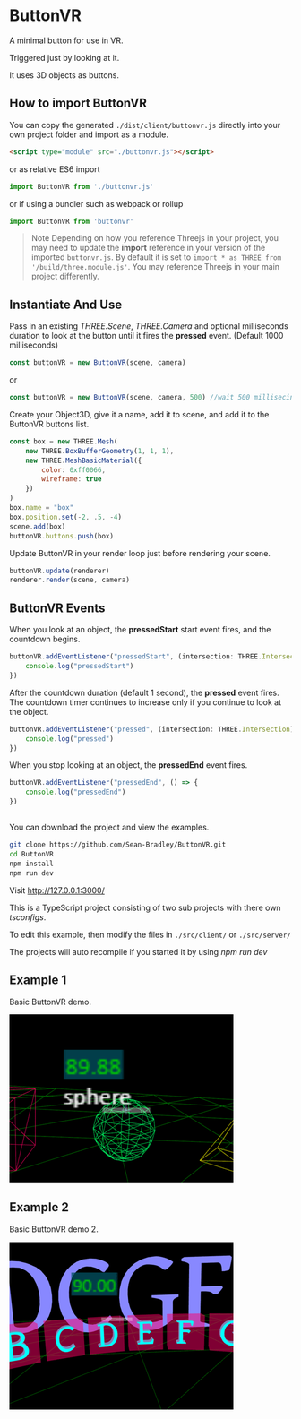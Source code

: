 # ButtonVR

A minimal button for use in VR.

Triggered just by looking at it. 

It uses 3D objects as buttons.

## How to import ButtonVR

You can copy the generated `./dist/client/buttonvr.js` directly into your own project folder and import as a module.

``` html
<script type="module" src="./buttonvr.js"></script>
```

or as relative ES6 import

``` javascript
import ButtonVR from './buttonvr.js'
```

or if using a bundler such as webpack or rollup

``` javascript
import ButtonVR from 'buttonvr'
```

> Note
Depending on how you reference Threejs in your project, you may need to update the **import** reference in your version of the imported `buttonvr.js`. By default it is set to ```import * as THREE from '/build/three.module.js'```. You may reference Threejs in your main project differently.

## Instantiate And Use

Pass in an existing *THREE.Scene*, *THREE.Camera* and optional milliseconds duration to look at the button until it fires the **pressed** event. (Default 1000 milliseconds)

``` javascript
const buttonVR = new ButtonVR(scene, camera)
```

or

``` javascript
const buttonVR = new ButtonVR(scene, camera, 500) //wait 500 millisecinds to decide if button is pressed. (Default 1000ms)
```

Create your Object3D, give it a name, add it to scene, and add it to the ButtonVR buttons list.

``` javascript
const box = new THREE.Mesh(
    new THREE.BoxBufferGeometry(1, 1, 1),
    new THREE.MeshBasicMaterial({
        color: 0xff0066,
        wireframe: true
    })
)
box.name = "box"
box.position.set(-2, .5, -4)
scene.add(box)
buttonVR.buttons.push(box)
```

Update ButtonVR in your render loop just before rendering your scene.

``` javascript
buttonVR.update(renderer)
renderer.render(scene, camera)
```

## ButtonVR Events

When you look at an object, the **pressedStart** start event fires, and the countdown begins.

``` javascript
buttonVR.addEventListener("pressedStart", (intersection: THREE.Intersection) => {
    console.log("pressedStart")
})
```

After the countdown duration (default 1 second), the **pressed** event fires. The countdown timer continues to increase only if you continue to look at the object.

``` javascript
buttonVR.addEventListener("pressed", (intersection: THREE.Intersection) => {
    console.log("pressed")
})
```

When you stop looking at an object, the **pressedEnd** event fires. 

``` javascript
buttonVR.addEventListener("pressedEnd", () => {
    console.log("pressedEnd")
})
```

##

You can download the project and view the examples.

``` bash
git clone https://github.com/Sean-Bradley/ButtonVR.git
cd ButtonVR
npm install
npm run dev
```

Visit http://127.0.0.1:3000/

This is a TypeScript project consisting of two sub projects with there own *tsconfigs*.

To edit this example, then modify the files in `./src/client/` or `./src/server/`

The projects will auto recompile if you started it by using *npm run dev*

## Example 1

Basic ButtonVR demo.

[![ButtonVR Example 1](./dist/client/img/buttonvr-1.gif)](https://sbcode.net/threejs/buttonvr-1/)

## Example 2

Basic ButtonVR demo 2.

[![ButtonVR Example 2](./dist/client/img/buttonvr-2.gif)](https://sbcode.net/threejs/buttonvr-2/)
